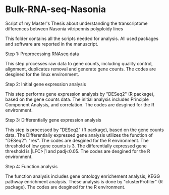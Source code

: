 # Bulk-RNA-seq-Nasonia
Script of my Master's Thesis about understanding the transcriptome differences between Nasonia vitripennis polyploidy lines

This folder contains all the scripts needed for analysis. All used packages and software are reported in the manuscript.

Step 1: Preprocessing RNAseq data

This step processes raw data to gene counts, including quality control, alignment, duplicates removal and generate gene counts. The codes are desgined for the linux environment.

Step 2: Initial gene expression analysis

This step performs gene expression analysis by "DESeq2" (R package), based on the gene counts data. The initial analysis includes Principle Component Analysis, and correlation. The codes are desgined for the R environment.

Step 3: Differentially gene expression analysis

This step is processed by "DESeq2" (R package), based on the gene counts data. The Differentially expressed gene analysis utilizes the function of "DESeq2": "res". The codes are desgined for the R environment. The threshold of low gene counts is 3. The differentially expressed gene threshold is |LFC>|1 and padj<0.05. The codes are desgined for the R environment.

Step 4: Function analysis

The function analysis includes gene ontology enrichement analysis, KEGG pathway enrichment analysis. These analysis is done by "clusterProfiler" (R package). The codes are desgined for the R environment.
